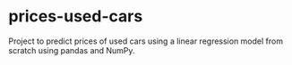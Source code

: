 # prices-used-cars
Project to predict prices of used cars using a linear regression model from scratch using pandas and NumPy.
